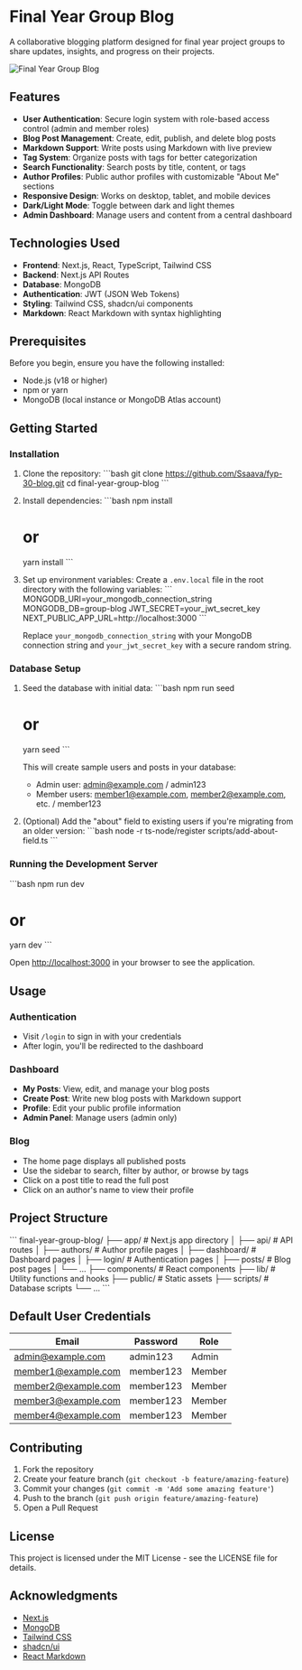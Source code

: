 # Final Year Group Blog

A collaborative blogging platform designed for final year project groups to share updates, insights, and progress on their projects.

![Final Year Group Blog](https://placeholder.svg?height=400&width=800)

## Features

- **User Authentication**: Secure login system with role-based access control (admin and member roles)
- **Blog Post Management**: Create, edit, publish, and delete blog posts
- **Markdown Support**: Write posts using Markdown with live preview
- **Tag System**: Organize posts with tags for better categorization
- **Search Functionality**: Search posts by title, content, or tags
- **Author Profiles**: Public author profiles with customizable "About Me" sections
- **Responsive Design**: Works on desktop, tablet, and mobile devices
- **Dark/Light Mode**: Toggle between dark and light themes
- **Admin Dashboard**: Manage users and content from a central dashboard

## Technologies Used

- **Frontend**: Next.js, React, TypeScript, Tailwind CSS
- **Backend**: Next.js API Routes
- **Database**: MongoDB
- **Authentication**: JWT (JSON Web Tokens)
- **Styling**: Tailwind CSS, shadcn/ui components
- **Markdown**: React Markdown with syntax highlighting

## Prerequisites

Before you begin, ensure you have the following installed:

- Node.js (v18 or higher)
- npm or yarn
- MongoDB (local instance or MongoDB Atlas account)

## Getting Started

### Installation

1. Clone the repository:
   \`\`\`bash
   git clone https://github.com/Ssaava/fyp-30-blog.git
   cd final-year-group-blog
   \`\`\`

2. Install dependencies:
   \`\`\`bash
   npm install

   # or

   yarn install
   \`\`\`

3. Set up environment variables:
   Create a `.env.local` file in the root directory with the following variables:
   \`\`\`
   MONGODB_URI=your_mongodb_connection_string
   MONGODB_DB=group-blog
   JWT_SECRET=your_jwt_secret_key
   NEXT_PUBLIC_APP_URL=http://localhost:3000
   \`\`\`

   Replace `your_mongodb_connection_string` with your MongoDB connection string and `your_jwt_secret_key` with a secure random string.

### Database Setup

1. Seed the database with initial data:
   \`\`\`bash
   npm run seed

   # or

   yarn seed
   \`\`\`

   This will create sample users and posts in your database:

   - Admin user: admin@example.com / admin123
   - Member users: member1@example.com, member2@example.com, etc. / member123

2. (Optional) Add the "about" field to existing users if you're migrating from an older version:
   \`\`\`bash
   node -r ts-node/register scripts/add-about-field.ts
   \`\`\`

### Running the Development Server

\`\`\`bash
npm run dev

# or

yarn dev
\`\`\`

Open [http://localhost:3000](http://localhost:3000) in your browser to see the application.

## Usage

### Authentication

- Visit `/login` to sign in with your credentials
- After login, you'll be redirected to the dashboard

### Dashboard

- **My Posts**: View, edit, and manage your blog posts
- **Create Post**: Write new blog posts with Markdown support
- **Profile**: Edit your public profile information
- **Admin Panel**: Manage users (admin only)

### Blog

- The home page displays all published posts
- Use the sidebar to search, filter by author, or browse by tags
- Click on a post title to read the full post
- Click on an author's name to view their profile

## Project Structure

\`\`\`
final-year-group-blog/
├── app/ # Next.js app directory
│ ├── api/ # API routes
│ ├── authors/ # Author profile pages
│ ├── dashboard/ # Dashboard pages
│ ├── login/ # Authentication pages
│ ├── posts/ # Blog post pages
│ └── ...
├── components/ # React components
├── lib/ # Utility functions and hooks
├── public/ # Static assets
├── scripts/ # Database scripts
└── ...
\`\`\`

## Default User Credentials

| Email               | Password  | Role   |
| ------------------- | --------- | ------ |
| admin@example.com   | admin123  | Admin  |
| member1@example.com | member123 | Member |
| member2@example.com | member123 | Member |
| member3@example.com | member123 | Member |
| member4@example.com | member123 | Member |

## Contributing

1. Fork the repository
2. Create your feature branch (`git checkout -b feature/amazing-feature`)
3. Commit your changes (`git commit -m 'Add some amazing feature'`)
4. Push to the branch (`git push origin feature/amazing-feature`)
5. Open a Pull Request

## License

This project is licensed under the MIT License - see the LICENSE file for details.

## Acknowledgments

- [Next.js](https://nextjs.org/)
- [MongoDB](https://www.mongodb.com/)
- [Tailwind CSS](https://tailwindcss.com/)
- [shadcn/ui](https://ui.shadcn.com/)
- [React Markdown](https://github.com/remarkjs/react-markdown)
